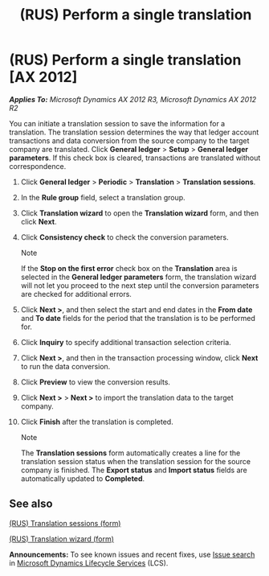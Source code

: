 ﻿---
title: (RUS) Perform a single translation
TOCTitle: (RUS) Perform a single translation
ms:assetid: fbd7b8f5-8fb3-4c02-b9f6-004953b2c58f
ms:mtpsurl: https://technet.microsoft.com/en-us/library/JJ923615(v=AX.60)
ms:contentKeyID: 52075457
ms.date: 04/18/2014
mtps_version: v=AX.60
---

# (RUS) Perform a single translation [AX 2012]


_**Applies To:** Microsoft Dynamics AX 2012 R3, Microsoft Dynamics AX 2012 R2_

You can initiate a translation session to save the information for a translation. The translation session determines the way that ledger account transactions and data conversion from the source company to the target company are translated. Click **General ledger** \> **Setup** \> **General ledger parameters**. If this check box is cleared, transactions are translated without correspondence.

1.  Click **General ledger** \> **Periodic** \> **Translation** \> **Translation sessions**.

2.  In the **Rule group** field, select a translation group.

3.  Click **Translation wizard** to open the **Translation wizard** form, and then click **Next**.

4.  Click **Consistency check** to check the conversion parameters.
    

    > [!NOTE]
    > <P>If the <STRONG>Stop on the first error</STRONG> check box on the <STRONG>Translation</STRONG> area is selected in the <STRONG>General ledger parameters</STRONG> form, the translation wizard will not let you proceed to the next step until the conversion parameters are checked for additional errors.</P>



5.  Click **Next \>**, and then select the start and end dates in the **From date** and **To date** fields for the period that the translation is to be performed for.

6.  Click **Inquiry** to specify additional transaction selection criteria.

7.  Click **Next \>**, and then in the transaction processing window, click **Next** to run the data conversion.

8.  Click **Preview** to view the conversion results.

9.  Click **Next \>** \> **Next \>** to import the translation data to the target company.

10. Click **Finish** after the translation is completed.
    

    > [!NOTE]
    > <P>The <STRONG>Translation sessions</STRONG> form automatically creates a line for the translation session status when the translation session for the source company is finished. The <STRONG>Export status</STRONG> and <STRONG>Import status</STRONG> fields are automatically updated to <STRONG>Completed</STRONG>.</P>



## See also

[(RUS) Translation sessions (form)](https://technet.microsoft.com/en-us/library/jj852138\(v=ax.60\))

[(RUS) Translation wizard (form)](https://technet.microsoft.com/en-us/library/jj733514\(v=ax.60\))

  
**Announcements:** To see known issues and recent fixes, use [Issue search](http://go.microsoft.com/fwlink/?linkid=389258) in [Microsoft Dynamics Lifecycle Services](http://go.microsoft.com/fwlink/?linkid=306505) (LCS).

